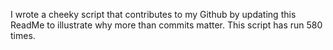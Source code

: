 I wrote a cheeky script that contributes to my Github by updating this ReadMe to illustrate why more than commits matter. This script has run 580 times.